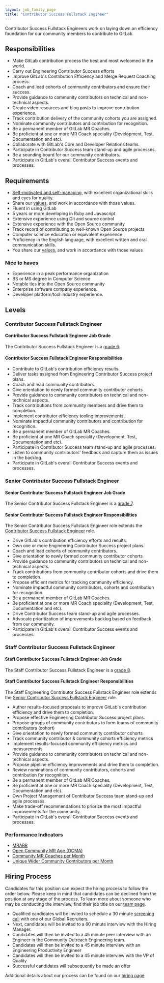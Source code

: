 ```yaml
---
layout: job_family_page
title: "Contributor Success Fullstack Engineer"
---
```


Contributor Success Fullstack Engineers work on laying down an efficiency foundation for our community members to contribute to GitLab.

## Responsibilities 

* Make GitLab contribution process the best and most welcomed in the world.
* Carry out Engineering Contributor Success efforts
* Improve GitLab's Contribution Efficiency and Merge Request Coaching process.
* Coach and lead cohorts of community contributors and ensure their success.
* Provide guidance to community contributors on technical and non-technical aspects.
* Create video resources and blog posts to improve contribution experience. 
* Track contribution delivery of the community cohorts you are assigned.
* Nominate community contributors and contribution for recognition. 
* Be a permanent member of GitLab MR Coaches.
* Be proficient at one or more MR Coach speciality (Development, Test, Documentation and etc).
* Collaborate with GitLab's Core and Developer Relations teams.
* Participate in Contributor Success team stand-up and agile processes.
* Be a sounding board for our community contributors.
* Participate in GitLab's overall Contributor Success events and processes.

## Requirements

* [Self-motivated and self-managing](https://about.gitlab.com/handbook/values/#efficiency), with excellent organizational skills and eyes for quality.
* Share our [values](https://about.gitlab.com/handbook/values/), and work in accordance with those values.
* Fluent in using GitLab
* 5 years or more developing in Ruby and Javascript
* Extensive experience using Git and source control
* Extensive experience with the Open Source community
* Track record of contributing to well-known Open Source projects
* Computer science education or equivalent experience
* Proficiency in the English language, with excellent written and oral communication skills.
* You share our [values](/handbook/values/), and work in accordance with those values


### Nice to haves
* Experience in a peak performance organization
* BS or MS degree in Computer Science
* Notable ties into the Open Source community
* Enterprise software company experience.
* Developer platform/tool industry experience.

## Levels 
### Contributor Success Fullstack Engineer

#### Contributor Success Fullstack Engineer Job Grade

The Contributor Success Fullstack Engineer is a [grade 6](/handbook/total-rewards/compensation/compensation-calculator/#gitlab-job-grades).

#### Contributor Success Fullstack Engineer Responsibilities

* Contribute to GitLab's contribution efficiency results. 
* Deliver tasks assigned from Engineering Contributor Success project plans.
* Coach and lead community contributors.
* Give orientation to newly formed community contributor cohorts
* Provide guidance to community contributors on technical and non-technical aspects.
* Track contributions from community members and drive them to completion.
* Implement contributor efficiency tooling improvements.
* Nominate impactful community contributors and contribution for recognition. 
* Be a permanent member of GitLab MR Coaches.
* Be proficient at one MR Coach speciality (Development, Test, Documentation and etc).
* Participate in Contributor Success team stand-up and agile processes.
* Listen to community contributors' feedback and capture them as issues in the backlog.
* Participate in GitLab's overall Contributor Success events and processes.

### Senior Contributor Success Fullstack Engineer

#### Senior Contributor Success Fullstack Engineer Job Grade

The Senior Contributor Success Fullstack Engineer is a [grade 7](/handbook/total-rewards/compensation/compensation-calculator/#gitlab-job-grades).

#### Senior Contributor Success Fullstack Engineer Responsibilities
The Senior Contributor Success Fullstack Engineer role extends the [Contributor Success Fullstack Engineer](#open-source-outreach-fullstack-engineer) role.

* Drive GitLab's contribution efficiency efforts and results. 
* Own one or more Engineering Contributor Success project plans.
* Coach and lead cohorts of community contributors.
* Give orientation to newly formed community contributor cohorts
* Provide guidance to community contributors on technical and non-technical aspects.
* Track contributions from community contributor cohorts and drive them to completion.
* Propose efficient metrics for tracking community efficiency.
* Nominate impactful community contributors, cohorts and contribution for recognition. 
* Be a permanent member of GitLab MR Coaches.
* Be proficient at one or more MR Coach speciality (Development, Test, Documentation and etc).
* Drive Contributor Success team stand-up and agile processes.
* Advocate prioritization of improvements backlog based on feedback from our community.
* Participate in GitLab's overall Contributor Success events and processes.

### Staff Contributor Success Fullstack Engineer

#### Staff Contributor Success Fullstack Engineer Job Grade

The Staff Contributor Success Fullstack Engineer is a [grade 8](/handbook/total-rewards/compensation/compensation-calculator/#gitlab-job-grades).

#### Staff Contributor Success Fullstack Engineer Responsibilities

The Staff Engineering Contributor Success Fullstack Engineer role extends the [Senior Contributor Success Fullstack Engineer](#senior-open-source-outreach-fullstack-engineer) role.

* Author results-focused proposals to improve GitLab's contribution efficiency and drive them to completion. 
* Propose effective Engineering Contributor Success project plans.
* Propose groups of community contributors to form teams of community contributors (cohort)
* Give orientation to newly formed community contributor cohorts
* Track community contributor & community cohorts efficiency metrics
* Implement results-focused community efficiency metrics and measurements
* Provide guidance to community contributors on technical and non-technical aspects. 
* Propose pipeline efficiency improvements and drive them to completion.
* Review nominations of community contributors, cohorts and contribution for recognition. 
* Be a permanent member of GitLab MR Coaches.
* Be proficient at one or more MR Coach speciality (Development, Test, Documentation and etc).
* Own Project Management of Contributor Success team stand-up and agile processes. 
* Make trade-off recommendations to priorize the most impactful improvements for the community.
* Participate in GitLab's overall Contributor Success events and processes.


### Performance Indicators
* [MRARR](/handbook/engineering/quality/performance-indicators/#mrarr)
* [Open Community MR Age (OCMA)](/handbook/engineering/quality/performance-indicators/#open-community-mr-age-ocma)
* [Community MR Coaches per Month](/handbook/engineering/quality/performance-indicators/#community-mr-coaches-per-month)
* [Unique Wider Community Contributors per Month](/handbook/engineering/quality/performance-indicators/#unique-wider-community-contributors-per-month)


## Hiring Process
Candidates for this position can expect the hiring process to follow the order below. Please keep in mind that candidates can be declined from the position at any stage of the process. To learn more about someone who may be conducting the interview, find their job title on our [team page](/company/team/).
* Qualified candidates will be invited to schedule a 30 minute [screening call](/handbook/hiring/interviewing/#screening-call) with one of our Global Recruiters.
* Next, candidates will be invited to a 60 minute interview with the Hiring Manager.
* Candidates will then be invited to a 45 minute peer interview with an Engineer in the Community Outreach Engineering team.
* Candidates will then be invited to a 45 minute interview with an Engineering Productivity Engineer
* Candidates will then be invited to a 45 minute interview with the VP of Quality
* Successful candidates will subsequently be made an offer

Additional details about our process can be found on our [hiring page](/handbook/hiring/)
